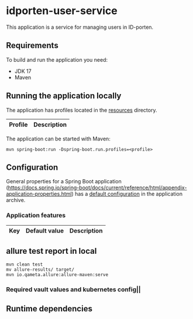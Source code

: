 # idporten-user-service

This application is a service for managing users in ID-porten.

## Requirements

To build and run the application you need:

* JDK 17
* Maven

## Running the application locally

The application has profiles located in the [resources](src/main/resources) directory.

| Profile | Description                                    |
|---------|------------------------------------------------|

The application can be started with Maven:

```
mvn spring-boot:run -Dspring-boot.run.profiles=<profile>
```

## Configuration

General properties for a Spring Boot
application (https://docs.spring.io/spring-boot/docs/current/reference/html/appendix-application-properties.html) has
a [default configuration](src/main/resources/application.yml) in the application archive.



### Application features

| Key                                                | Default value | Description                                     |
|----------------------------------------------------|---------------|-------------------------------------------------|


## allure test report in local

    mvn clean test
    mv allure-results/ target/  
    mvn io.qameta.allure:allure-maven:serve


### Required vault values and kubernetes config||


## Runtime dependencies

